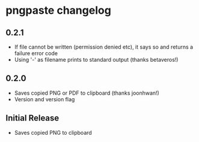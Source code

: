 # pngpaste changelog

## 0.2.1

* If file cannot be written (permission denied etc), it says so
  and returns a failure error code
* Using '-' as filename prints to standard output (thanks betaveros!)

## 0.2.0

* Saves copied PNG or PDF to clipboard (thanks joonhwan!)
* Version and version flag

## Initial Release

* Saves copied PNG to clipboard

